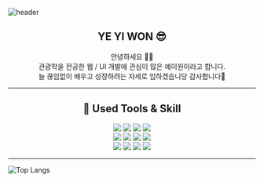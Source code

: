 ![header](https://capsule-render.vercel.app/api?type=slice&color=gradient&height=200&text=Welcome👋&fontAlign=70&rotate=13&fontAlignY=25&desc=Yeyiwon%20GitHub&descAligng=10.&descAlignY=44)


<div align=center>
    <h2>YE YI WON 😎</h2> 
안녕하세요 🙌🙌 
<br>
관광학을 전공한 웹 / UI 개발에 관심이 많은 예이원이라고 합니다. <br>
늘 끊임없이 배우고 성장하려는 자세로 임하겠습니당 감사합니다🫶

---
## 🩵 Used Tools & Skill

<img src="https://img.shields.io/badge/html5-E34F26?style=for-the-badge&logo=html5&logoColor=white"> 
<img src="https://img.shields.io/badge/css-1572B6?style=for-the-badge&logo=css3&logoColor=white">
<img src="https://img.shields.io/badge/javascript-F7DF1E?style=for-the-badge&logo=javascript&logoColor=black">
<img src="https://img.shields.io/badge/Jquery-white?style=for-the-badge&logo=Jquery&logoColor=blue">
<br>
<img src="https://img.shields.io/badge/java-007396?style=for-the-badge&logo=java&logoColor=white">

<img src="https://img.shields.io/badge/mysql-4479A1?style=for-the-badge&logo=mysql&logoColor=white">
<img src="https://img.shields.io/badge/Visual_Studio_Code-white?style=for-the-badge&logo=visual%20studio%20code&logoColor=blue">
<img src="https://img.shields.io/badge/github-181717?style=for-the-badge&logo=github&logoColor=white">
<br>
<img src="https://img.shields.io/badge/oracle-F80000?style=for-the-badge&logo=oracle&logoColor=white">
<img src="https://img.shields.io/badge/Spring-green?style=for-the-badge&logo=Spring&logoColor=white">
<img src="https://img.shields.io/badge/intelijidea-181717?style=for-the-badge&logo=intellijidea&logoColor=white">
<img src="https://img.shields.io/badge/apache tomcat-F8DC75?style=for-the-badge&logo=apachetomcat&logoColor=white">

---
</div>

![Top Langs](https://github-readme-stats.vercel.app/api/top-langs/?username=yeyiwon&layout=compact&theme=neon)






